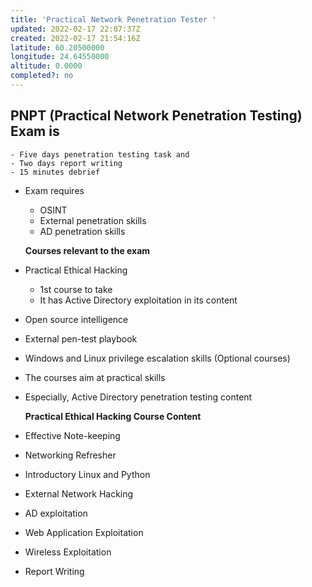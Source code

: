 ```yaml
---
title: 'Practical Network Penetration Tester '
updated: 2022-02-17 22:07:37Z
created: 2022-02-17 21:54:16Z
latitude: 60.20500000
longitude: 24.64550000
altitude: 0.0000
completed?: no
---
```


## PNPT (Practical Network Penetration Testing) Exam is
    - Five days penetration testing task and
    - Two days report writing
    - 15 minutes debrief
- Exam requires
    - OSINT
    - External penetration skills
    - AD penetration skills
    
    **Courses relevant to the exam**
    
- Practical Ethical Hacking
    - 1st course to take
    - It has Active Directory exploitation in its content
- Open source intelligence
- External pen-test playbook
- Windows and Linux privilege escalation skills (Optional courses)
- The courses aim at practical skills
- Especially, Active Directory penetration testing content
    
    **Practical Ethical Hacking Course Content**
	
- Effective Note-keeping
- Networking Refresher
- Introductory Linux and Python
- External Network Hacking
- AD exploitation
- Web Application  Exploitation
- Wireless Exploitation
- Report Writing